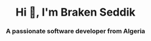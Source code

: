 <h1 align="center">Hi 👋, I'm Braken Seddik</h1>
<h3 align="center">A passionate software developer from Algeria</h3>
